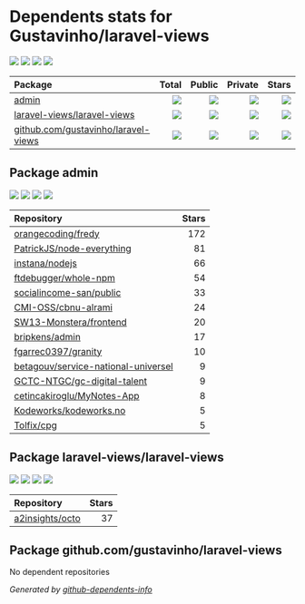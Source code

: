 # Dependents stats for Gustavinho/laravel-views

[![](https://img.shields.io/static/v1?label=Used%20by&message=641&color=informational&logo=slickpic)](https://github.com/Gustavinho/laravel-views/network/dependents)
[![](https://img.shields.io/static/v1?label=Used%20by%20(public)&message=15&color=informational&logo=slickpic)](https://github.com/Gustavinho/laravel-views/network/dependents)
[![](https://img.shields.io/static/v1?label=Used%20by%20(private)&message=626&color=informational&logo=slickpic)](https://github.com/Gustavinho/laravel-views/network/dependents)
[![](https://img.shields.io/static/v1?label=Used%20by%20(stars)&message=275&color=informational&logo=slickpic)](https://github.com/Gustavinho/laravel-views/network/dependents)

| Package    | Total  | Public | Private | Stars |
| :--------  | -----: | -----: | -----:  | ----: |
| [admin](#package-admin)    | [![](https://img.shields.io/static/v1?label=Used%20by&message=542&color=informational&logo=slickpic)](https://github.com/Gustavinho/laravel-views/network/dependents?package_id=UGFja2FnZS00OTI3MTY3OTY%3D)  | [![](https://img.shields.io/static/v1?label=Used%20by%20(public)&message=14&color=informational&logo=slickpic)](https://github.com/Gustavinho/laravel-views/network/dependents?package_id=UGFja2FnZS00OTI3MTY3OTY%3D) | [![](https://img.shields.io/static/v1?label=Used%20by%20(private)&message=528&color=informational&logo=slickpic)](https://github.com/Gustavinho/laravel-views/network/dependents?package_id=UGFja2FnZS00OTI3MTY3OTY%3D) | [![](https://img.shields.io/static/v1?label=Used%20by%20(stars)&message=238&color=informational&logo=slickpic)](https://github.com/Gustavinho/laravel-views/network/dependents?package_id=UGFja2FnZS00OTI3MTY3OTY%3D) |
| [laravel-views/laravel-views](#package-laravel-viewslaravel-views)    | [![](https://img.shields.io/static/v1?label=Used%20by&message=99&color=informational&logo=slickpic)](https://github.com/Gustavinho/laravel-views/network/dependents?package_id=UGFja2FnZS0xMjU3ODgyNzk4)  | [![](https://img.shields.io/static/v1?label=Used%20by%20(public)&message=1&color=informational&logo=slickpic)](https://github.com/Gustavinho/laravel-views/network/dependents?package_id=UGFja2FnZS0xMjU3ODgyNzk4) | [![](https://img.shields.io/static/v1?label=Used%20by%20(private)&message=98&color=informational&logo=slickpic)](https://github.com/Gustavinho/laravel-views/network/dependents?package_id=UGFja2FnZS0xMjU3ODgyNzk4) | [![](https://img.shields.io/static/v1?label=Used%20by%20(stars)&message=37&color=informational&logo=slickpic)](https://github.com/Gustavinho/laravel-views/network/dependents?package_id=UGFja2FnZS0xMjU3ODgyNzk4) |
| [github.com/gustavinho/laravel-views](#package-github.comgustavinholaravel-views)    | [![](https://img.shields.io/static/v1?label=Used%20by&message=0&color=informational&logo=slickpic)](https://github.com/Gustavinho/laravel-views/network/dependents?package_id=UGFja2FnZS0yOTAyNjQzMjkw)  | [![](https://img.shields.io/static/v1?label=Used%20by%20(public)&message=0&color=informational&logo=slickpic)](https://github.com/Gustavinho/laravel-views/network/dependents?package_id=UGFja2FnZS0yOTAyNjQzMjkw) | [![](https://img.shields.io/static/v1?label=Used%20by%20(private)&message=0&color=informational&logo=slickpic)](https://github.com/Gustavinho/laravel-views/network/dependents?package_id=UGFja2FnZS0yOTAyNjQzMjkw) | [![](https://img.shields.io/static/v1?label=Used%20by%20(stars)&message=0&color=informational&logo=slickpic)](https://github.com/Gustavinho/laravel-views/network/dependents?package_id=UGFja2FnZS0yOTAyNjQzMjkw) |

## Package admin

[![](https://img.shields.io/static/v1?label=Used%20by&message=542&color=informational&logo=slickpic)](https://github.com/Gustavinho/laravel-views/network/dependents?package_id=UGFja2FnZS00OTI3MTY3OTY%3D)
[![](https://img.shields.io/static/v1?label=Used%20by%20(public)&message=14&color=informational&logo=slickpic)](https://github.com/Gustavinho/laravel-views/network/dependents?package_id=UGFja2FnZS00OTI3MTY3OTY%3D)
[![](https://img.shields.io/static/v1?label=Used%20by%20(private)&message=528&color=informational&logo=slickpic)](https://github.com/Gustavinho/laravel-views/network/dependents?package_id=UGFja2FnZS00OTI3MTY3OTY%3D)
[![](https://img.shields.io/static/v1?label=Used%20by%20(stars)&message=238&color=informational&logo=slickpic)](https://github.com/Gustavinho/laravel-views/network/dependents?package_id=UGFja2FnZS00OTI3MTY3OTY%3D)

| Repository | Stars  |
| :--------  | -----: |
|[orangecoding/fredy](https://github.com/orangecoding/fredy) | 172 |
|[PatrickJS/node-everything](https://github.com/PatrickJS/node-everything) | 81 |
|[instana/nodejs](https://github.com/instana/nodejs) | 66 |
|[ftdebugger/whole-npm](https://github.com/ftdebugger/whole-npm) | 54 |
|[socialincome-san/public](https://github.com/socialincome-san/public) | 33 |
|[CMI-OSS/cbnu-alrami](https://github.com/CMI-OSS/cbnu-alrami) | 24 |
|[SW13-Monstera/frontend](https://github.com/SW13-Monstera/frontend) | 20 |
|[bripkens/admin](https://github.com/bripkens/admin) | 17 |
|[fgarrec0397/granity](https://github.com/fgarrec0397/granity) | 10 |
|[betagouv/service-national-universel](https://github.com/betagouv/service-national-universel) | 9 |
|[GCTC-NTGC/gc-digital-talent](https://github.com/GCTC-NTGC/gc-digital-talent) | 9 |
|[cetincakiroglu/MyNotes-App](https://github.com/cetincakiroglu/MyNotes-App) | 8 |
|[Kodeworks/kodeworks.no](https://github.com/Kodeworks/kodeworks.no) | 5 |
|[Tolfix/cpg](https://github.com/Tolfix/cpg) | 5 |

## Package laravel-views/laravel-views

[![](https://img.shields.io/static/v1?label=Used%20by&message=99&color=informational&logo=slickpic)](https://github.com/Gustavinho/laravel-views/network/dependents?package_id=UGFja2FnZS0xMjU3ODgyNzk4)
[![](https://img.shields.io/static/v1?label=Used%20by%20(public)&message=1&color=informational&logo=slickpic)](https://github.com/Gustavinho/laravel-views/network/dependents?package_id=UGFja2FnZS0xMjU3ODgyNzk4)
[![](https://img.shields.io/static/v1?label=Used%20by%20(private)&message=98&color=informational&logo=slickpic)](https://github.com/Gustavinho/laravel-views/network/dependents?package_id=UGFja2FnZS0xMjU3ODgyNzk4)
[![](https://img.shields.io/static/v1?label=Used%20by%20(stars)&message=37&color=informational&logo=slickpic)](https://github.com/Gustavinho/laravel-views/network/dependents?package_id=UGFja2FnZS0xMjU3ODgyNzk4)

| Repository | Stars  |
| :--------  | -----: |
|[a2insights/octo](https://github.com/a2insights/octo) | 37 |

## Package github.com/gustavinho/laravel-views

No dependent repositories

_Generated by [github-dependents-info](https://github.com/nvuillam/github-dependents-info)_